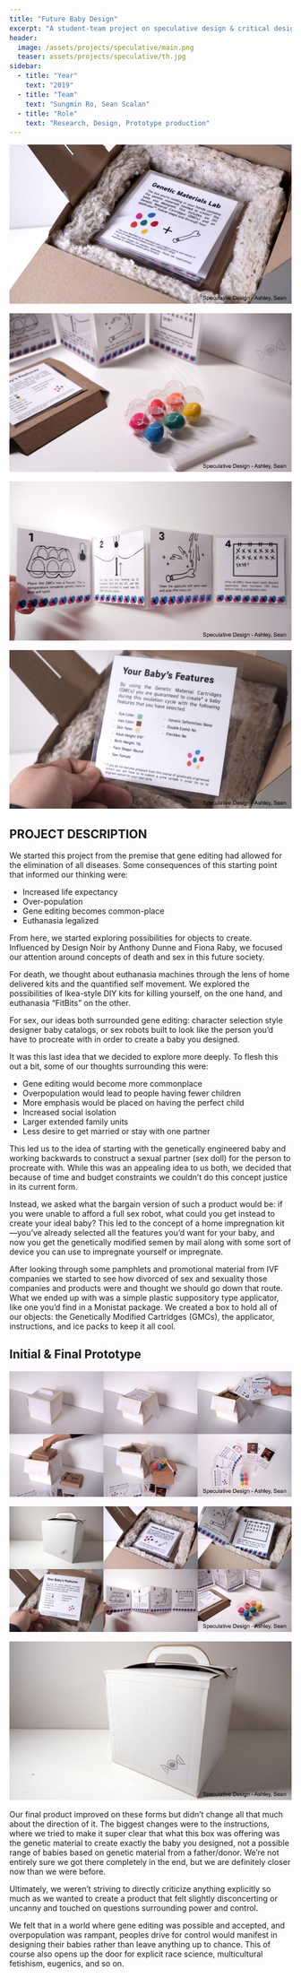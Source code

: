 ```yaml
---
title: "Future Baby Design"
excerpt: "A student-team project on speculative design & critical design thikning"
header:
  image: /assets/projects/speculative/main.png
  teaser: assets/projects/speculative/th.jpg
sidebar:
  - title: "Year"
    text: "2019"
  - title: "Team"
    text: "Sungmin Ro, Sean Scalan"
  - title: "Role"
    text: "Research, Design, Prototype production"
---
```

![image](/assets/projects/speculative/1.jpg)

![image](/assets/projects/speculative/2.jpg)

![image](/assets/projects/speculative/3.jpg)

![image](/assets/projects/speculative/4.jpg)

## PROJECT DESCRIPTION
We started this project from the premise that gene editing had allowed for the  elimination of all diseases. Some consequences of this starting point that informed our  thinking were:

* Increased life expectancy
* Over-population
* Gene editing becomes common-place
* Euthanasia legalized

From here, we started exploring possibilities for objects to create. Influenced by Design  Noir by Anthony Dunne and Fiona Raby, we focused our attention around concepts of  death and sex in this future society. 

For death, we thought about euthanasia machines through the lens of home delivered  kits and the quantified self movement. We explored the possibilities of Ikea-style DIY  kits for killing yourself, on the one hand, and euthanasia “FitBits” on the other. 

For sex, our ideas both surrounded gene editing: character selection style designer  baby catalogs, or sex robots built to look like the person you’d have to procreate with  in order to create a baby you designed. 

It was this last idea that we decided to explore more deeply. To flesh this out a bit,  some of our thoughts surrounding this were: 

* Gene editing would become more commonplace 
* Overpopulation would lead to people having fewer children 
* More emphasis would be placed on having the perfect child 
* Increased social isolation 
* Larger extended family units 
* Less desire to get married or stay with one partner 

This led us to the idea of starting with the genetically engineered baby and working  backwards to construct a sexual partner (sex doll) for the person to procreate with.  While this was an appealing idea to us both, we decided that because of time and  budget constraints we couldn’t do this concept justice in its current form.

Instead, we asked what the bargain version of such a product would be: if you  were unable to afford a full sex robot, what could you get instead to create your ideal  baby? This led to the concept of a home impregnation kit—you’ve already selected all  the features you’d want for your baby, and now you get the genetically modified semen  by mail along with some sort of device you can use to impregnate yourself or  impregnate. 

After looking through some pamphlets and promotional material from IVF companies  we started to see how divorced of sex and sexuality those companies and products  were and thought we should go down that route.  What we ended up with was a simple plastic suppository type applicator, like one  you’d find in a Monistat package. We created a box to hold all of our objects: the  Genetically Modified Cartridges (GMCs), the applicator, instructions, and ice packs to  keep it all cool. 

## Initial & Final Prototype

![image](/assets/projects/speculative/5.jpg)

![image](/assets/projects/speculative/6.jpg)

![image](/assets/projects/speculative/7.jpg)

Our final product improved on these forms but didn’t change all that much about  the direction of it. The biggest changes were to the instructions, where we tried to  make it super clear that what this box was offering was the genetic material to create  exactly the baby you designed, not a possible range of babies based on genetic  material from a father/donor. We’re not entirely sure we got there completely in the end,  but we are definitely closer now than we were before.

Ultimately, we weren’t striving to directly criticize anything explicitly so much as we  wanted to create a product that felt slightly disconcerting or uncanny and touched on  questions surrounding power and control.

We felt that in a world where gene editing was possible and accepted, and  overpopulation was rampant, peoples drive for control would manifest in designing  their babies rather than leave anything up to chance. This of course also opens up the  door for explicit race science, multicultural fetishism, eugenics, and so on.

